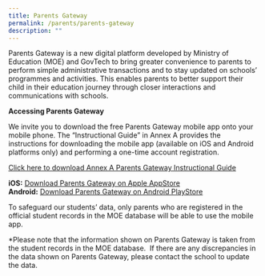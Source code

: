 ```yaml
---
title: Parents Gateway
permalink: /parents/parents-gateway
description: ""
---
```

Parents Gateway is a new digital platform developed by Ministry of Education (MOE) and GovTech to bring greater convenience to parents to perform simple administrative transactions and to stay updated on schools’ programmes and activities. This enables parents to better support their child in their education journey through closer interactions and communications with schools.
  
**Accessing Parents Gateway**

We invite you to download the free Parents Gateway mobile app onto your mobile phone. The “Instructional Guide” in Annex A provides the instructions for downloading the mobile app (available on iOS and Android platforms only) and performing a one-time account registration.

[Click here to download Annex A Parents Gateway Instructional Guide](/files/Parents%20Gateway.pdf)


**iOS:** [Download Parents Gateway on Apple AppStore](https://itunes.apple.com/sg/app/parents-gateway/id1267198708?mt=8)   
**Android:** [Download Parents Gateway on Android PlayStore](https://play.google.com/store/apps/details?id=com.moe.pgp&hl=en_SG)

  

To safeguard our students’ data, only parents who are registered in the official student records in the MOE database will be able to use the mobile app. 

  

\*Please note that the information shown on Parents Gateway is taken from the student records in the MOE database.  If there are any discrepancies in the data shown on Parents Gateway, please contact the school to update the data.